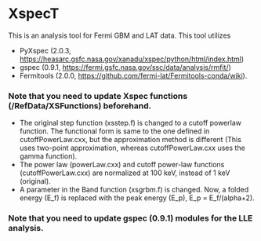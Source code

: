 # XspecT

This is an analysis tool for Fermi GBM and LAT data. This tool utilizes 

- PyXspec (2.0.3, https://heasarc.gsfc.nasa.gov/xanadu/xspec/python/html/index.html)
- gspec (0.9.1, https://fermi.gsfc.nasa.gov/ssc/data/analysis/rmfit/)
- Fermitools (2.0.0, https://github.com/fermi-lat/Fermitools-conda/wiki). 

### Note that you need to update Xspec functions (/RefData/XSFunctions) beforehand.
- The original step function (xsstep.f) is changed to a cutoff powerlaw function. The functional form is same to the one defined in cutoffPowerLaw.cxx, but the approximation method is different (This uses two-point approximation, whereas cutoffPowerLaw.cxx uses the gamma function).
- The power law (powerLaw.cxx) and cutoff power-law functions (cutoffPowerLaw.cxx) are normalized at 100 keV, instead of 1 keV (original).
- A parameter in the Band function (xsgrbm.f) is changed. Now, a folded energy (E_f) is replaced with the peak energy (E_p), E_p = E_f/(alpha+2).

### Note that you need to update gspec (0.9.1) modules for the LLE analysis.
